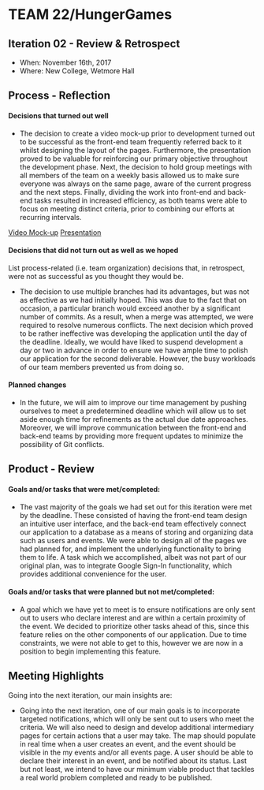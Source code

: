 # TEAM 22/HungerGames


## Iteration 02 - Review & Retrospect

 * When: November 16th, 2017
 * Where: New College, Wetmore Hall

## Process - Reflection

#### Decisions that turned out well
 
 * The decision to create a video mock-up prior to development turned out to be successful as the front-end team frequently referred back to it whilst designing the layout of the pages. Furthermore, the presentation proved to be valuable for reinforcing our primary objective throughout the development phase. Next, the decision to hold group meetings with all members of the team on a weekly basis allowed us to make sure everyone was always on the same page, aware of the current progress and the next steps. Finally, dividing the work into front-end and back-end tasks resulted in increased efficiency, as both teams were able to focus on meeting distinct criteria, prior to combining our efforts at recurring intervals. 
 
 [Video Mock-up](https://streamable.com/4q7hq)
 [Presentation](https://www.scribd.com/document/364547757/Hunger-Games-Presentation?secret_password=ettcw3JDUYFokb2kcBQH)

#### Decisions that did not turn out as well as we hoped

List process-related (i.e. team organization) decisions that, in retrospect, were not as successful as you thought they would be.

 * The decision to use multiple branches had its advantages, but was not as effective as we had initially hoped. This was due to the fact that on occasion, a particular branch would exceed another by a significant number of commits. As a result, when a merge was attempted, we were required to resolve numerous conflicts. The next decision which proved to be rather ineffective was developing the application until the day of the deadline. Ideally, we would have liked to suspend development a day or two in advance in order to ensure we have ample time to polish our application for the second deliverable. However, the busy workloads of our team members prevented us from doing so. 

#### Planned changes

 * In the future, we will aim to improve our time management by pushing ourselves to meet a predetermined deadline which will allow us to set aside enough time for refinements as the actual due date approaches. Moreover, we will improve communication between the front-end and back-end teams by providing more frequent updates to minimize the possibility of Git conflicts. 
 

## Product - Review

#### Goals and/or tasks that were met/completed:
 
 * The vast majority of the goals we had set out for this iteration were met by the deadline. These consisted of having the front-end team design an intuitive user interface, and the back-end team effectively connect our application to a database as a means of storing and organizing data such as users and events. We were able to design all of the pages we had planned for, and implement the underlying functionality to bring them to life. A task which we accomplished, albeit was not part of our original plan, was to integrate Google Sign-In functionality, which provides additional convenience for the user.
 
#### Goals and/or tasks that were planned but not met/completed:
   
 * A goal which we have yet to meet is to ensure notifications are only sent out to users who declare interest and are within a certain proximity of the event. We decided to prioritize other tasks ahead of this, since this feature relies on the other components of our application. Due to time constraints, we were not able to get to this, however we are now in a position to begin implementing this feature.

## Meeting Highlights

Going into the next iteration, our main insights are:
 
 * Going into the next iteration, one of our main goals is to incorporate targeted notifications, which will only be sent out to users who meet the criteria. We will also need to design and develop additional intermediary pages for certain actions that a user may take. The map should populate in real time when a user creates an event, and the event should be visible in the my events and/or all events page. A user should be able to declare their interest in an event, and be notified about its status. Last but not least, we intend to have our minimum viable product that tackles a real world problem completed and ready to be published.
